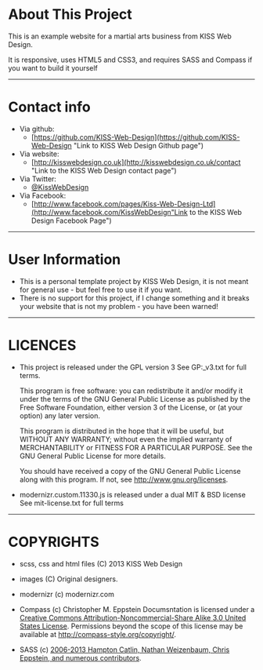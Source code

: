 About This Project
==================

This is an example website for a martial arts business from KISS Web Design.  
  
It is responsive, uses HTML5 and CSS3, and requires SASS and Compass if you want to build it yourself
  
------------    
  
Contact info  
============  
  
 * Via github:		
	+ [https://github.com/KISS-Web-Design](https://github.com/KISS-Web-Design "Link to KISS Web Design Github page")  
 * Via website:	
	+ [http://kisswebdesign.co.uk](http://kisswebdesign.co.uk/contact "Link to the KISS Web Design contact page")  
 * Via Twitter:	
	+ [@KissWebDesign](https://twitter.com/KissWebDesign "Twitter link for KISS Web Design")  
 * Via Facebook:	
	+ [http://www.facebook.com/pages/Kiss-Web-Design-Ltd](http://www.facebook.com/KissWebDesign"Link to the KISS Web Design Facebook Page")  
  
------------ 
    
User Information
================

 * This is a personal template project by KISS Web Design, it is not meant for general use - but feel free to use it if you want.
 * There is no support for this project, if I change something and it breaks your website that is not my problem - you have been warned!
  
------------  
     
LICENCES
========
 * This project is released under the GPL version 3
   See GP:_v3.txt for full terms.
  
   This program is free software: you can redistribute it and/or modify
   it under the terms of the GNU General Public License as published by
   the Free Software Foundation, either version 3 of the License, or
   (at your option) any later version.

   This program is distributed in the hope that it will be useful,
   but WITHOUT ANY WARRANTY; without even the implied warranty of
   MERCHANTABILITY or FITNESS FOR A PARTICULAR PURPOSE.  See the
   GNU General Public License for more details.

   You should have received a copy of the GNU General Public License
   along with this program.  If not, see http://www.gnu.org/licenses.

 * modernizr.custom.11330.js is released under a dual MIT & BSD license
   See mit-license.txt for full terms

------------  
  
COPYRIGHTS
==========

 * scss, css and html files
   (C) 2013 KISS Web Design
   
 * images
   (C) Original designers.
   
 * modernizr
   (c) modernizr.com
   
 * Compass
   (c) Christopher M. Eppstein 
   Documsntation is licensed under a [Creative Commons Attribution-Noncommercial-Share Alike 3.0 United States License](http://creativecommons.org/licenses/by-nc-sa/3.0/us/ "Creative commons license website").
   Permissions beyond the scope of this license may be available at http://compass-style.org/copyright/.
   
 * SASS
   (c) [2006-2013 Hampton Catlin, Nathan Weizenbaum, Chris Eppstein, and numerous contributors](http://sass-lang.com/  "SASS homepage"). 

